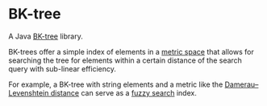 BK-tree
=======

A Java [BK-tree](http://en.wikipedia.org/wiki/BK-tree) library.

BK-trees offer a simple index of elements in a [metric space](http://en.wikipedia.org/wiki/Metric_space) that allows for searching the tree for elements within a certain distance of the search query with sub-linear efficiency.

For example, a BK-tree with string elements and a metric like the [Damerau–Levenshtein distance](http://en.wikipedia.org/wiki/Damerau%E2%80%93Levenshtein_distance) can serve as a [fuzzy search](http://en.wikipedia.org/wiki/Approximate_string_matching) index.
